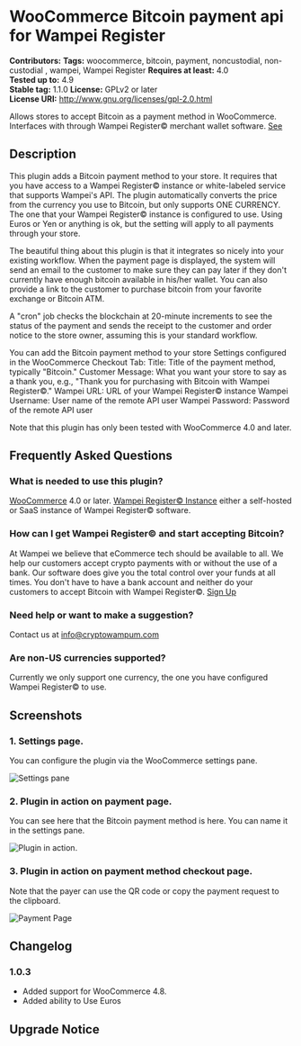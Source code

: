 # WooCommerce Bitcoin payment api for Wampei Register #
**Contributors:** 
**Tags:** woocommerce, bitcoin, payment, noncustodial, non-custodial , wampei, Wampei Register
**Requires at least:** 4.0  
**Tested up to:** 4.9  
**Stable tag:** 1.1.0
**License:** GPLv2 or later  
**License URI:** http://www.gnu.org/licenses/gpl-2.0.html


Allows stores to accept Bitcoin as a payment method in WooCommerce. Interfaces with through Wampei Register© merchant wallet software.  [See](http://wampei.com/blog/woocommerce/plugin/ecommerce/using_wampum_woocommerce_plugin.html)

## Description ##

This plugin adds a Bitcoin payment method to your store.  It requires that you have access to a Wampei Register© instance or white-labeled service that supports Wampei's API.  The plugin automatically converts the price from the currency you use to Bitcoin, but only supports ONE CURRENCY.  The one that your Wampei Register© instance is configured to use.  Using Euros or Yen or anything is ok, but the setting will apply to all payments through your store.

The beautiful thing about this plugin is that it integrates so nicely into your existing workflow.  When the payment page is displayed, the system will send an email to the customer to make sure they can pay later if they don't currently have enough bitcoin available in his/her wallet.  You can also provide a link to the customer to purchase bitcoin from your favorite exchange or Bitcoin ATM.

A "cron" job checks the blockchain at 20-minute increments to see the status of the payment and sends the receipt to the customer and order notice to the store owner, assuming this is your standard workflow.

You can add the Bitcoin payment method to your store
Settings configured in the WooCommerce Checkout Tab:
Title: Title of the payment method, typically "Bitcoin."
Customer Message: What you want your store to say as a thank you, e.g., "Thank you for purchasing with Bitcoin with Wampei Register©."
Wampei URL: URL of your Wampei Register© instance
Wampei Username: User name of the remote API user
Wampei Password: Password of the remote API user

Note that this plugin has only been tested with WooCommerce 4.0 and later.


## Frequently Asked Questions ##


### What is needed to use this plugin? ###

[WooCommerce](http://wordpress.org/plugins/woocommerce/) 4.0 or later.
[Wampei Register© Instance](http://Wampei.com) either a self-hosted or SaaS instance of Wampei Register© software.  

### How can I get Wampei Register© and start accepting Bitcoin? ###

At Wampei we believe that eCommerce tech should be available to all. We help our customers accept crypto payments with or without the use of a bank. Our software does give you the total control over your funds at all times. You don't have to have a bank account and neither do your customers to accept Bitcoin with Wampei Register©.
[Sign Up](http://Wampei.com/contact/index.html)

### Need help or want to make a suggestion? ###

Contact us at info@cryptowampum.com

### Are non-US currencies supported? ###
Currently we only support one currency, the one you have configured Wampei Register© to use.
## Screenshots ##

### 1. Settings page. ###
You can configure the plugin via the WooCommerce settings pane.


![Settings pane](http://wampei.com/assets/files/gateway-wampum-bitcoin/PluginSettings.png "Settings Pane")


### 2. Plugin in action on payment page. ###
You can see here that the Bitcoin payment method is here.  You can name it in the settings pane.

![Plugin in action.](http://wampei.com/assets/files/gateway-wampum-bitcoin/PaymentMethodsPage.png)


### 3. Plugin in action on payment method checkout page. ###
Note that the payer can use the QR code or copy the payment request to the clipboard.

![Payment Page](http://wampei.com/assets/files/gateway-wampum-bitcoin/PaymentPage.png)

## Changelog ##

### 1.0.3 ###

- Added support for WooCommerce 4.8.
- Added ability to Use Euros
## Upgrade Notice ##

